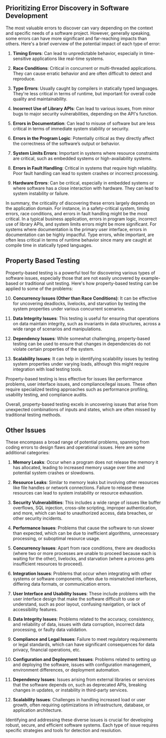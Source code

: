 ## Prioritizing Error Discovery in Software Development

The most valuable errors to discover can vary depending on the context and specific needs of a software project. However, generally speaking, some errors can have more significant and far-reaching impacts than others. Here's a brief overview of the potential impact of each type of error:

1. **Timing Errors**: Can lead to unpredictable behavior, especially in time-sensitive applications like real-time systems.

2. **Race Conditions**: Critical in concurrent or multi-threaded applications. They can cause erratic behavior and are often difficult to detect and reproduce.

3. **Type Errors**: Usually caught by compilers in statically typed languages. They're less critical in terms of runtime, but important for overall code quality and maintainability.

4. **Incorrect Use of Library APIs**: Can lead to various issues, from minor bugs to major security vulnerabilities, depending on the API's function.

5. **Errors in Documentation**: Can lead to misuse of software but are  less critical in terms of immediate system stability or security.

6. **Errors in the Program Logic**: Potentially critical as they directly affect the correctness of the software’s output or behavior.

7. **System Limits Errors**: Important in systems where resource constraints are critical, such as embedded systems or high-availability systems.

8. **Errors in Fault Handling**: Critical in systems that require high reliability. Poor fault handling can lead to system crashes or incorrect processing.

9. **Hardware Errors**: Can be critical, especially in embedded systems or where software has a close interaction with hardware. They can lead to system instability or failure.

In summary, the criticality of discovering these errors largely depends on the application domain. For instance, in a safety-critical system, timing errors, race conditions, and errors in fault handling might be the most critical. In a typical business application, errors in program logic, incorrect use of library APIs, and system limits errors might be more significant. For systems where documentation is the primary user interface, errors in documentation can be highly impactful. Type errors, while important, are often less critical in terms of runtime behavior since many are caught at compile time in statically typed languages.

## Property Based Testing

Property-based testing is a powerful tool for discovering various types of software issues, especially those that are not easily uncovered by example-based or traditional unit testing. Here's how property-based testing can be applied to some of the problems:


10. **Concurrency Issues (Other than Race Conditions)**: It can be effective for uncovering deadlocks, livelocks, and starvation by testing the system properties under various concurrent scenarios.

11. **Data Integrity Issues**: This testing is useful for ensuring that operations on data maintain integrity, such as invariants in data structures, across a wide range of scenarios and manipulations.

12. **Dependency Issues**: While somewhat challenging, property-based testing can be used to ensure that changes in dependencies do not violate certain properties of the system.

13. **Scalability Issues**: It can help in identifying scalability issues by testing system properties under varying loads, although this might require integration with load testing tools.

Property-based testing is less effective for issues like performance problems, user interface issues, and compliance/legal issues. These often require specialized testing approaches such as performance profiling, usability testing, and compliance audits. 

Overall, property-based testing excels in uncovering issues that arise from unexpected combinations of inputs and states, which are often missed by traditional testing methods.

## Other Issues

These encompass a broad range of potential problems, spanning from coding errors to design flaws and operational issues. Here are some additional categories:

1. **Memory Leaks**: Occur when a program does not release the memory it has allocated, leading to increased memory usage over time and potential system crashes or slowdowns.

2. **Resource Leaks**: Similar to memory leaks but involving other resources like file handles or network connections. Failure to release these resources can lead to system instability or resource exhaustion.

3. **Security Vulnerabilities**: This includes a wide range of issues like buffer overflows, SQL injection, cross-site scripting, improper authentication, and more, which can lead to unauthorized access, data breaches, or other security incidents.

4. **Performance Issues**: Problems that cause the software to run slower than expected, which can be due to inefficient algorithms, unnecessary processing, or suboptimal resource usage.

5. **Concurrency Issues**: Apart from race conditions, there are deadlocks (where two or more processes are unable to proceed because each is waiting for the other), livelocks, and starvation (where a process gets insufficient resources to proceed).

6. **Integration Issues**: Problems that occur when integrating with other systems or software components, often due to mismatched interfaces, differing data formats, or communication errors.

7. **User Interface and Usability Issues**: These include problems with the user interface design that make the software difficult to use or understand, such as poor layout, confusing navigation, or lack of accessibility features.

8. **Data Integrity Issues**: Problems related to the accuracy, consistency, and reliability of data,  issues with data corruption, incorrect data processing, or faulty data validation.

9. **Compliance and Legal Issues**: Failure to meet regulatory requirements or legal standards, which can have significant consequences for data privacy, financial operations, etc.

10. **Configuration and Deployment Issues**: Problems related to setting up and deploying the software,  issues with configuration management, environment differences, or deployment automation.

11. **Dependency Issues**: Issues arising from external libraries or services that the software depends on, such as deprecated APIs, breaking changes in updates, or instability in third-party services.

12. **Scalability Issues**: Challenges in handling increased load or user growth, often requiring optimizations in infrastructure, database, or application architecture.

Identifying and addressing these diverse issues is crucial for developing robust, secure, and efficient software systems. Each type of issue requires specific strategies and tools for detection and resolution.
